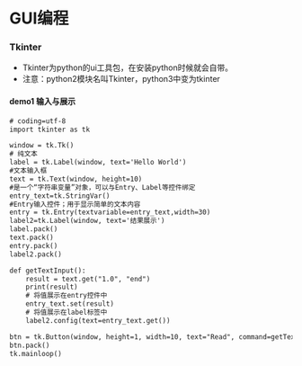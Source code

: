 # GUI编程
### Tkinter
* Tkinter为python的ui工具包，在安装python时候就会自带。
* 注意：python2模块名叫Tkinter，python3中变为tkinter

#### demo1 输入与展示
```html
# coding=utf-8
import tkinter as tk

window = tk.Tk()
# 纯文本
label = tk.Label(window, text='Hello World')
#文本输入框
text = tk.Text(window, height=10)
#是一个“字符串变量”对象，可以与Entry、Label等控件绑定
entry_text=tk.StringVar()
#Entry输入控件；用于显示简单的文本内容
entry = tk.Entry(textvariable=entry_text,width=30)
label2=tk.Label(window, text='结果展示')
label.pack()
text.pack()
entry.pack()
label2.pack()

def getTextInput():
    result = text.get("1.0", "end")
    print(result)
    # 将值展示在entry控件中
    entry_text.set(result)
    # 将值展示在label标签中
    label2.config(text=entry_text.get())

btn = tk.Button(window, height=1, width=10, text="Read", command=getTextInput)
btn.pack()
tk.mainloop()

```